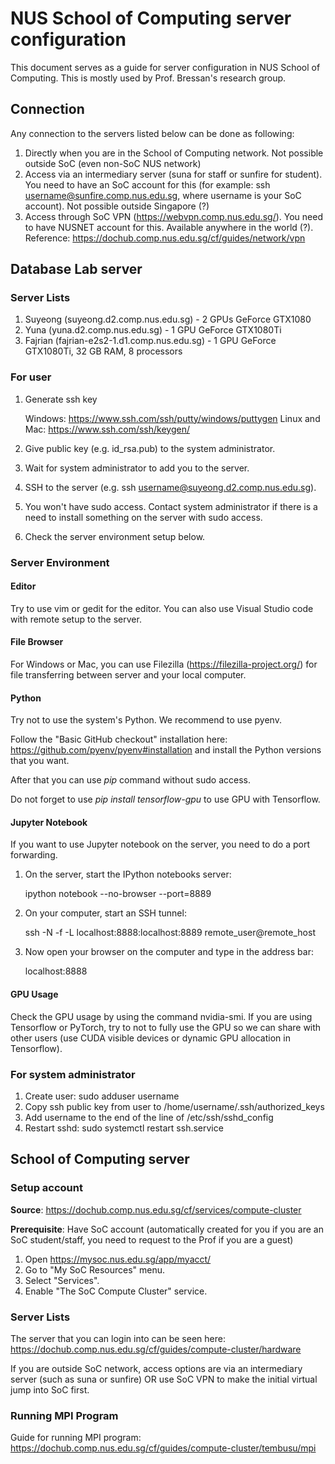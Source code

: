 # NUS School of Computing server configuration
This document serves as a guide for server configuration in NUS School of Computing. This is mostly used by Prof. Bressan's research group.

Connection
--------
Any connection to the servers listed below can be done as following:
1. Directly when you are in the School of Computing network. Not possible outside SoC (even non-SoC NUS network) 
2. Access via an intermediary server (suna for staff or sunfire for student). You need to have an SoC account for this (for example: ssh username@sunfire.comp.nus.edu.sg, where username is your SoC account). Not possible outside Singapore (?) 
3. Access through SoC VPN (https://webvpn.comp.nus.edu.sg/). You need to have NUSNET account for this. Available anywhere in the world (?). Reference: https://dochub.comp.nus.edu.sg/cf/guides/network/vpn

Database Lab server
--------
### Server Lists
1. Suyeong (suyeong.d2.comp.nus.edu.sg) - 2 GPUs GeForce GTX1080
2. Yuna (yuna.d2.comp.nus.edu.sg) - 1 GPU GeForce GTX1080Ti
3. Fajrian (fajrian-e2s2-1.d1.comp.nus.edu.sg) - 1 GPU GeForce GTX1080Ti, 32 GB RAM, 8 processors

### For user
1. Generate ssh key

   Windows: https://www.ssh.com/ssh/putty/windows/puttygen
   Linux and Mac: https://www.ssh.com/ssh/keygen/
   
2. Give public key (e.g. id_rsa.pub) to the system administrator.
3. Wait for system administrator to add you to the server.
3. SSH to the server (e.g. ssh username@suyeong.d2.comp.nus.edu.sg).
4. You won't have sudo access. Contact system administrator if there is a need to install something on the server with sudo access.
5. Check the server environment setup below.

### Server Environment

#### Editor
Try to use vim or gedit for the editor. You can also use Visual Studio code with remote setup to the server.

#### File Browser
For Windows or Mac, you can use Filezilla (https://filezilla-project.org/) for file transferring between server and your local computer.

#### Python
Try not to use the system's Python. We recommend to use pyenv.

Follow the "Basic GitHub checkout" installation here: https://github.com/pyenv/pyenv#installation and install the Python versions that you want. 

After that you can use *pip* command without sudo access. 

Do not forget to use *pip install tensorflow-gpu* to use GPU with Tensorflow.

#### Jupyter Notebook
If you want to use Jupyter notebook on the server, you need to do a port forwarding.

1. On the server, start the IPython notebooks server:

   ipython notebook --no-browser --port=8889

2. On your computer, start an SSH tunnel:

   ssh -N -f -L localhost:8888:localhost:8889 remote_user@remote_host

3. Now open your browser on the computer and type in the address bar:

   localhost:8888

#### GPU Usage
Check the GPU usage by using the command nvidia-smi.
If you are using Tensorflow or PyTorch, try to not to fully use the GPU so we can share with other users (use CUDA visible devices or dynamic GPU allocation in Tensorflow).

### For system administrator
1. Create user: sudo adduser username
2. Copy ssh public key from user to /home/username/.ssh/authorized_keys
3. Add username to the end of the line of /etc/ssh/sshd_config 
4. Restart sshd: sudo systemctl restart ssh.service

School of Computing server
--------

### Setup account
<b>Source</b>: https://dochub.comp.nus.edu.sg/cf/services/compute-cluster

<b>Prerequisite</b>: Have SoC account (automatically created for you if you are an SoC student/staff, you need to request to the Prof if you are a guest)

1. Open https://mysoc.nus.edu.sg/app/myacct/
2. Go to "My SoC Resources" menu.
3. Select "Services".
4. Enable "The SoC Compute Cluster" service.

### Server Lists
The server that you can login into can be seen here: https://dochub.comp.nus.edu.sg/cf/guides/compute-cluster/hardware

If you are outside SoC network, access options are via an intermediary server (such as suna or sunfire) OR use SoC VPN to make the initial virtual jump into SoC first.

### Running MPI Program
Guide for running MPI program: https://dochub.comp.nus.edu.sg/cf/guides/compute-cluster/tembusu/mpi




